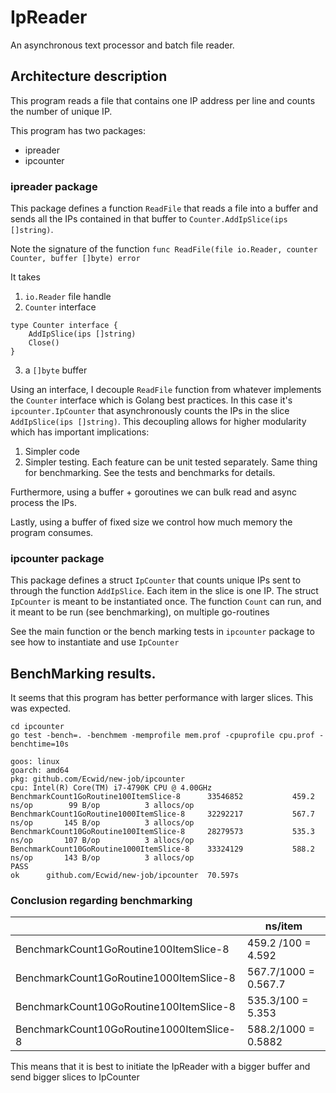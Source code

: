 # IpReader
An asynchronous text processor and batch file reader.

## Architecture description

This program reads a file that contains one IP address per line and counts the number of unique IP.

This program has two packages:
- ipreader
- ipcounter

### ipreader package
This package defines a function `ReadFile` that reads a file into a buffer and sends all the IPs contained in that buffer to `Counter.AddIpSlice(ips []string)`.

Note the signature of the function `func ReadFile(file io.Reader, counter Counter, buffer []byte) error`

It takes
1. `io.Reader` file handle
2. `Counter` interface
```
type Counter interface {
	AddIpSlice(ips []string)
	Close()
}
```
3. a `[]byte` buffer

Using an interface, I decouple `ReadFile` function from whatever implements the `Counter` interface which is Golang best practices. In this case it's `ipcounter.IpCounter` that asynchronously counts the IPs in the slice `AddIpSlice(ips []string)`.
This decoupling allows for higher modularity which has important implications:
1. Simpler code
2. Simpler testing. Each feature can be unit tested separately. Same thing for benchmarking. See the tests and benchmarks for details.

Furthermore, using a buffer + goroutines we can bulk read and async process the IPs.

Lastly, using a buffer of fixed size we control how much memory the program consumes.


### ipcounter package
This package defines a struct `IpCounter` that counts unique IPs sent to through the function `AddIpSlice`. Each item in the slice is one IP.
The struct `IpCounter` is meant to be instantiated once.
The function `Count` can run, and it meant to be run (see benchmarking), on multiple go-routines

See the main function or the bench marking tests in `ipcounter` package to see how to instantiate and use `IpCounter`

## BenchMarking results.

It seems that this program has better performance with larger slices. This was expected.

```
cd ipcounter
go test -bench=. -benchmem -memprofile mem.prof -cpuprofile cpu.prof -benchtime=10s

goos: linux
goarch: amd64
pkg: github.com/Ecwid/new-job/ipcounter
cpu: Intel(R) Core(TM) i7-4790K CPU @ 4.00GHz
BenchmarkCount1GoRoutine100ItemSlice-8     	33546852	       459.2 ns/op	      99 B/op	       3 allocs/op
BenchmarkCount1GoRoutine1000ItemSlice-8    	32292217	       567.7 ns/op	     145 B/op	       3 allocs/op
BenchmarkCount10GoRoutine100ItemSlice-8    	28279573	       535.3 ns/op	     107 B/op	       3 allocs/op
BenchmarkCount10GoRoutine1000ItemSlice-8   	33324129	       588.2 ns/op	     143 B/op	       3 allocs/op
PASS
ok  	github.com/Ecwid/new-job/ipcounter	70.597s
```

### Conclusion regarding benchmarking


|                                          | ns/item              |
| ---------------------------------------- | -------------------- |
| BenchmarkCount1GoRoutine100ItemSlice-8   | 459.2 /100 = 4.592   |
| BenchmarkCount1GoRoutine1000ItemSlice-8  | 567.7/1000 = 0.567.7 |
| BenchmarkCount10GoRoutine100ItemSlice-8  | 535.3/100  = 5.353   |
| BenchmarkCount10GoRoutine1000ItemSlice-8 | 588.2/1000 = 0.5882  |


This means that it is best to initiate the IpReader with a bigger buffer and send bigger slices to IpCounter

